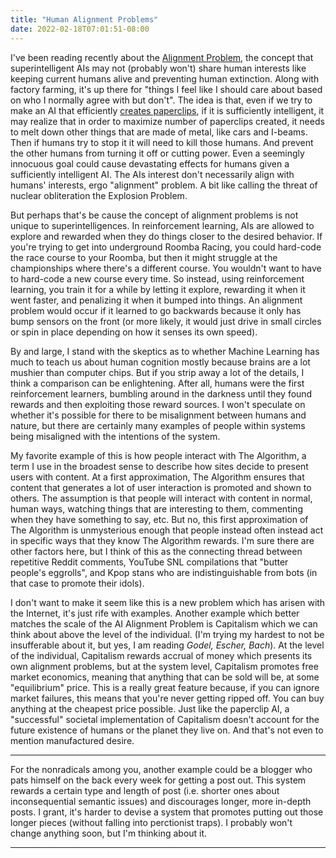 ```yaml
---
title: "Human Alignment Problems"
date: 2022-02-18T07:01:51-08:00
---
```


I've been reading recently about the [Alignment Problem](https://astralcodexten.substack.com/p/practically-a-book-review-yudkowsky?utm_source=url), the concept that superintelligent AIs may not (probably won't) share human interests like keeping current humans alive and preventing human extinction.
Along with factory farming, it's up there for "things I feel like I should care about based on who I normally agree with but don't".
The idea is that, even if we try to make an AI that efficiently [creates paperclips](https://en.wikipedia.org/wiki/Instrumental_convergence#Paperclip_maximizer), if it is sufficiently intelligent, it may realize that in order to maximize number of paperclips created, it needs to melt down other things that are made of metal, like cars and I-beams.
Then if humans try to stop it it will need to kill those humans.
And prevent the other humans from turning it off or cutting power.
Even a seemingly innocuous goal could cause devastating effects for humans given a sufficiently intelligent AI.
The AIs interest don't necessarily align with humans' interests, ergo "alignment" problem.
A bit like calling the threat of nuclear obliteration the Explosion Problem.

But perhaps that's be cause the concept of alignment problems is not unique to superintelligences.
In reinforcement learning, AIs are allowed to explore and rewarded when they do things closer to the desired behavior.
If you're trying to get into underground Roomba Racing, you could hard-code the race course to your Roomba, but then it might struggle at the championships where there's a different course.
You wouldn't want to have to hard-code a new course every time.
So instead, using reinforcement learning, you train it for a while by letting it explore, rewarding it when it went faster, and penalizing it when it bumped into things.
An alignment problem would occur if it learned to go backwards because it only has bump sensors on the front (or more likely, it would just drive in small circles or spin in place depending on how it senses its own speed).

By and large, I stand with the skeptics as to whether Machine Learning has much to teach us about human cognition mostly because brains are a lot mushier than computer chips.
But if you strip away a lot of the details, I think a comparison can be enlightening.
After all, humans were the first reinforcement learners, bumbling around in the darkness until they found rewards and then exploiting those reward sources.
I won't speculate on whether it's possible for there to be misalignment between humans and nature, but there are certainly many examples of people within systems being misaligned with the intentions of the system.

My favorite example of this is how people interact with The Algorithm, a term I use in the broadest sense to describe how sites decide to present users with content.
At a first approximation, The Algorithm ensures that content that generates a lot of user interaction is promoted and shown to others.
The assumption is that people will interact with content in normal, human ways, watching things that are interesting to them, commenting when they have something to say, etc.
But no, this first approximation of The Algorithm is unmysterious enough that people instead often instead act in specific ways that they know The Algorithm rewards.
I'm sure there are other factors here, but I think of this as the connecting thread between repetitive Reddit comments, YouTube SNL compilations that "butter people's eggrolls", and Kpop stans who are indistinguishable from bots (in that case to promote their idols).

I don't want to make it seem like this is a new problem which has arisen with the Internet, it's just rife with examples.
Another example which better matches the scale of the AI Alignment Problem is Capitalism which we can think about above the level of the individual.
(I'm trying my hardest to not be insufferable about it, but yes, I am reading *Godel, Escher, Bach*).
At the level of the individual, Capitalism rewards accrual of money which presents its own alignment problems, but at the system level, Capitalism promotes free market economics, meaning that anything that can be sold will be, at some "equilibrium" price.
This is a really great feature because, if you can ignore market failures, this means that you're never getting ripped off.
You can buy anything at the cheapest price possible.
Just like the paperclip AI, a "successful" societal implementation of Capitalism doesn't account for the future existence of humans or the planet they live on.
And that's not even to mention manufactured desire.

---

For the nonradicals among you, another example could be a blogger who pats himself on the back every week for getting a post out.
This system rewards a certain type and length of post (i.e. shorter ones about inconsequential semantic issues) and discourages longer, more in-depth posts.
I grant, it's harder to devise a system that promotes putting out those longer pieces (without falling into perctionist traps).
I probably won't change anything soon, but I'm thinking about it.

---
